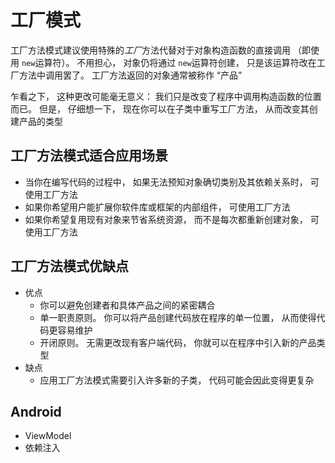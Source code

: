 # 工厂模式

工厂方法模式建议使用特殊的*工厂*方法代替对于对象构造函数的直接调用 （即使用 `new`运算符）。 不用担心， 对象仍将通过 `new`运算符创建， 只是该运算符改在工厂方法中调用罢了。 工厂方法返回的对象通常被称作 “产品”

乍看之下， 这种更改可能毫无意义： 我们只是改变了程序中调用构造函数的位置而已。 但是， 仔细想一下， 现在你可以在子类中重写工厂方法， 从而改变其创建产品的类型

## 工厂方法模式适合应用场景

+ 当你在编写代码的过程中， 如果无法预知对象确切类别及其依赖关系时， 可使用工厂方法
+ 如果你希望用户能扩展你软件库或框架的内部组件， 可使用工厂方法
+ 如果你希望复用现有对象来节省系统资源， 而不是每次都重新创建对象， 可使用工厂方法

## 工厂方法模式优缺点

+ 优点
  + 你可以避免创建者和具体产品之间的紧密耦合
  +  单一职责原则。 你可以将产品创建代码放在程序的单一位置， 从而使得代码更容易维护
  +  开闭原则。 无需更改现有客户端代码， 你就可以在程序中引入新的产品类型
+ 缺点
  + 应用工厂方法模式需要引入许多新的子类， 代码可能会因此变得更复杂

## Android

+ ViewModel
+ 依赖注入